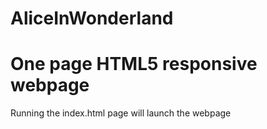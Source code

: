 # AliceInWonderland
One page HTML5 responsive webpage
===================================
Running the index.html page will launch the webpage
